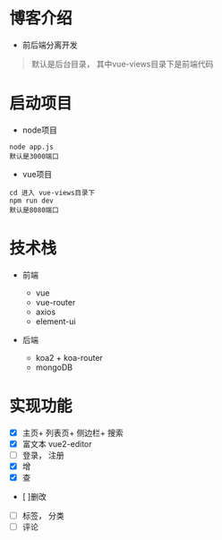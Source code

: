 # 博客介绍

- 前后端分离开发

> 默认是后台目录， 其中vue-views目录下是前端代码

# 启动项目
- node项目
```
node app.js
默认是3000端口
```
- vue项目
```
cd 进入 vue-views目录下
npm run dev
默认是8080端口
```

# 技术栈
- 前端
  + vue
  + vue-router
  + axios
  + element-ui

- 后端
  + koa2 + koa-router
  + mongoDB 

# 实现功能

- [x] 主页+ 列表页+ 侧边栏+ 搜索
- [x] 富文本 vue2-editor
- [ ] 登录， 注册
- [x] 增
- [x] 查
- [ ]删改
- [ ] 标签， 分类
- [ ] 评论
